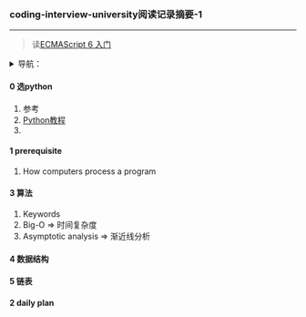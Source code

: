 ### coding-interview-university阅读记录摘要-1
---
> 读[ECMAScript 6 入门](http://es6.ruanyifeng.com/)

<details>
<summary>导航：</summary>
- [coding-interview-university阅读记录摘要-1](#coding-interview-university-1)
  - [0 选python](#0-python)
  - [1 prerequisite](#1-prerequisite)
  - [3 算法](#3)
  - [4 数据结构](#4)
  - [5 链表](#5)
  - [2 daily plan](#2-daily-plan)

</details>

#### 0 选python
1. 参考
  1. [Python教程](https://www.runoob.com/python/python-install.html)
  2. 
#### 1 prerequisite
1. How computers process a program

#### 3 算法
1. Keywords
  1. Big-O => 时间复杂度
  2. Asymptotic analysis => 渐近线分析

#### 4 数据结构
#### 5 链表

#### 2 daily plan
